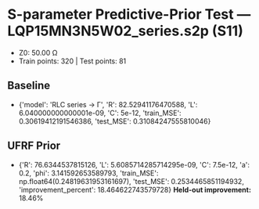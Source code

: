 # S-parameter Predictive-Prior Test — LQP15MN3N5W02_series.s2p (S11)
- Z0: 50.00 Ω
- Train points: 320  |  Test points: 81

## Baseline
- {'model': 'RLC series -> Γ', 'R': 82.52941176470588, 'L': 6.040000000000001e-09, 'C': 5e-12, 'train_MSE': 0.30619412191546386, 'test_MSE': 0.31084247555810046}

## UFRF Prior
- {'R': 76.6344537815126, 'L': 5.6085714285714295e-09, 'C': 7.5e-12, 'a': 0.2, 'phi': 3.141592653589793, 'train_MSE': np.float64(0.24819631953161697), 'test_MSE': 0.2534465851194932, 'improvement_percent': 18.464622743579728}
**Held-out improvement:** 18.46%